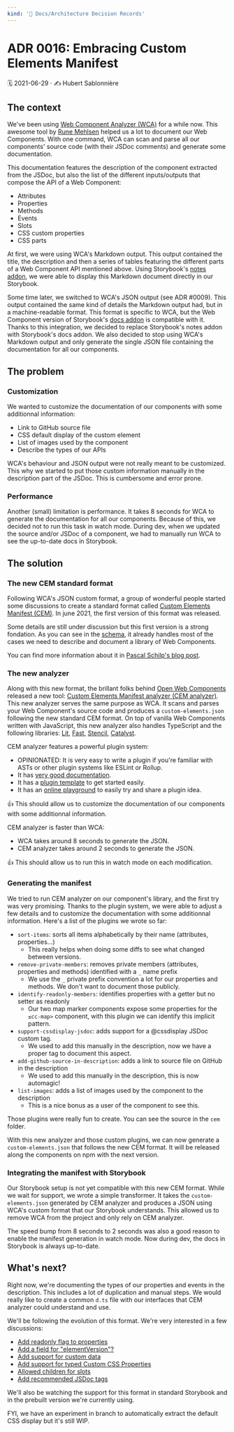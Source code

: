 ```yaml
---
kind: '📌 Docs/Architecture Decision Records'
---
```

# ADR 0016: Embracing Custom Elements Manifest

🗓️ 2021-06-29 · ✍️ Hubert Sablonnière

## The context

We've been using [Web Component Analyzer (WCA)](https://github.com/runem/web-component-analyzer) for a while now.
This awesome tool by [Rune Mehlsen](https://github.com/runem) helped us a lot to document our Web Components.
With one command, WCA can scan and parse all our components' source code (with their JSDoc comments) and generate some documentation.

This documentation features the description of the component extracted from the JSDoc, but also the list of the different inputs/outputs that compose the API of a Web Component:

* Attributes
* Properties
* Methods
* Events
* Slots
* CSS custom properties
* CSS parts

At first, we were using WCA's Markdown output.
This output contained the title, the description and then a series of tables featuring the different parts of a Web Component API mentioned above.
Using Storybook's [notes addon](https://storybook.js.org/addons/@storybook/addon-notes), we were able to display this Markdown document directly in our Storybook.

Some time later, we switched to WCA's JSON output (see ADR #0009).
This output contained the same kind of details the Markdown output had, but in a machine-readable format.
This format is specific to WCA, but the Web Component version of Storybook's [docs addon](https://storybook.js.org/addons/@storybook/addon-docs/) is compatible with it.
Thanks to this integration, we decided to replace Storybook's notes addon with Storybook's docs addon.
We also decided to stop using WCA's Markdown output and only generate the single JSON file containing the documentation for all our components.

## The problem

### Customization

We wanted to customize the documentation of our components with some additionnal information:

* Link to GitHub source file
* CSS default display of the custom element
* List of images used by the component
* Describe the types of our APIs

WCA's behaviour and JSON output were not really meant to be customized.
This why we started to put those custom information manually in the description part of the JSDoc.
This is cumbersome and error prone.

### Performance

Another (small) limitation is performance.
It takes 8 seconds for WCA to generate the documentation for all our components.
Because of this, we decided not to run this task in watch mode.
During dev, when we updated the source and/or JSDoc of a component, we had to manually run WCA to see the up-to-date docs in Storybook. 

## The solution

### The new CEM standard format

Following WCA's JSON custom format, a group of wonderful people started some discussions to create a standard format called [Custom Elements Manifest (CEM)](https://github.com/webcomponents/custom-elements-manifest).
In june 2021, the first version of this format was released.

Some details are still under discussion but this first version is a strong fondation.
As you can see in the [schema](https://github.com/webcomponents/custom-elements-manifest/blob/master/schema.d.ts), it already handles most of the cases we need to describe and document a library of Web Components.

You can find more information about it in [Pascal Schilp's blog post](https://dev.to/open-wc/introducing-custom-elements-manifest-gkk).

### The new analyzer

Along with this new format, the brillant folks behind [Open Web Components](https://open-wc.org/) released a new tool: [Custom Elements Manifest analyzer (CEM analyzer)](https://github.com/open-wc/custom-elements-manifest/tree/master/packages/analyzer).
This new analyzer serves the same purpose as WCA.
It scans and parses your Web Component's source code and produces a `custom-elements.json` following the new standard CEM format.
On top of vanilla Web Components written with JavaScript, this new analyzer also handles TypeScript and the following libraries: [Lit](https://lit.dev/), [Fast](https://github.com/microsoft/fast), [Stencil](https://stenciljs.com/), [Catalyst](https://github.github.io/catalyst/).

CEM analyzer features a powerful plugin system:

* OPINIONATED: It is very easy to write a plugin if you're familiar with ASTs or other plugin systems like ESLint or Rollup.
* It has [very good documentation](https://github.com/open-wc/custom-elements-manifest/blob/master/packages/analyzer/docs/plugins.md).
* It has a [plugin template](https://github.com/open-wc/cem-plugin-template) to get started easily. 
* It has an [online playground](https://custom-elements-manifest.netlify.app) to easily try and share a plugin idea.

👍 This should allow us to customize the documentation of our components with some additionnal information.

CEM analyzer is faster than WCA:

* WCA takes around 8 seconds to generate the JSON.
* CEM analyzer takes around 2 seconds to generate the JSON.

👍 This should allow us to run this in watch mode on each modification.

### Generating the manifest

We tried to run CEM analyzer on our component's library, and the first try was very promising.
Thanks to the plugin system, we were able to adjust a few details and to customize the documentation with some additionnal information.
Here's a list of the plugins we wrote so far:

* `sort-items`: sorts all items alphabetically by their name (attributes, properties...)
  * This really helps when doing some diffs to see what changed between versions.
* `remove-private-members`: removes private members (attributes, properties and methods) identified with a `_` name prefix
  * We use the `_` private prefix convention a lot for our properties and methods. We don't want to document those publicly.
* `identify-readonly-members`: identifies properties with a getter but no setter as readonly
  * Our two map marker components expose some properties for the `≤cc-map>` component, with this plugin we can identify this implicit pattern.
* `support-cssdisplay-jsdoc`: adds support for a @cssdisplay JSDoc custom tag.
  * We used to add this manually in the description, now we have a proper tag to document this aspect.
* `add-github-source-in-description`: adds a link to source file on GitHub in the description
  * We used to add this manually in the description, this is now automagic!
* `list-images`: adds a list of images used by the component to the description
  * This is a nice bonus as a user of the component to see this.

Those plugins were really fun to create.
You can see the source in the `cem` folder.

With this new analyzer and those custom plugins, we can now generate a `custom-elements.json` that follows the new CEM format.
It will be released along the components on npm with the next version.

### Integrating the manifest with Storybook

Our Storybook setup is not yet compatible with this new CEM format.
While we wait for support, we wrote a simple transformer.
It takes the `custom-elements.json` generated by CEM analyzer and produces a JSON using WCA's custom format that our Storybook understands.
This allowed us to remove WCA from the project and only rely on CEM analyzer.

The speed bump from 8 seconds to 2 seconds was also a good reason to enable the manifest generation in watch mode.
Now during dev, the docs in Storybook is always up-to-date.

## What's next?

Right now, we're documenting the types of our properties and events in the description.
This includes a lot of duplication and manual steps.
We would really like to create a common `d.ts` file with our interfaces that CEM analyzer could understand and use.

We'll be following the evolution of this format.
We're very interested in a few discussions:

* [Add readonly flag to properties](https://github.com/webcomponents/custom-elements-manifest/issues/34)
* [Add a field for "elementVersion"?](https://github.com/webcomponents/custom-elements-manifest/issues/47)
* [Add support for custom data](https://github.com/webcomponents/custom-elements-manifest/issues/38)
* [Add support for typed Custom CSS Properties](https://github.com/webcomponents/custom-elements-manifest/issues/68)
* [Allowed children for slots](https://github.com/webcomponents/custom-elements-manifest/issues/46)
* [Add recommended JSDoc tags](https://github.com/webcomponents/custom-elements-manifest/issues/42)

We'll also be watching the support for this format in standard Storybook and in the prebuilt version we're currently using.

FYI, we have an experiment in branch to automatically extract the default CSS display but it's still WIP.
